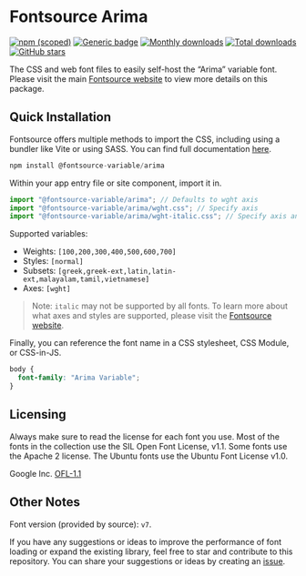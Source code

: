 # Fontsource Arima

[![npm (scoped)](https://img.shields.io/npm/v/@fontsource-variable/arima?color=brightgreen)](https://www.npmjs.com/package/@fontsource-variable/arima) [![Generic badge](https://img.shields.io/badge/fontsource-passing-brightgreen)](https://github.com/fontsource/fontsource) [![Monthly downloads](https://badgen.net/npm/dm/@fontsource-variable/arima)](https://github.com/fontsource/fontsource) [![Total downloads](https://badgen.net/npm/dt/@fontsource-variable/arima)](https://github.com/fontsource/fontsource) [![GitHub stars](https://img.shields.io/github/stars/fontsource/fontsource.svg?style=social&label=Star)](https://github.com/fontsource/fontsource/stargazers)

The CSS and web font files to easily self-host the “Arima” variable font. Please visit the main [Fontsource website](https://fontsource.org/fonts/arima) to view more details on this package.

## Quick Installation

Fontsource offers multiple methods to import the CSS, including using a bundler like Vite or using SASS. You can find full documentation [here](https://fontsource.org/docs/getting-started/introduction).

```javascript
npm install @fontsource-variable/arima
```

Within your app entry file or site component, import it in.

```javascript
import "@fontsource-variable/arima"; // Defaults to wght axis
import "@fontsource-variable/arima/wght.css"; // Specify axis
import "@fontsource-variable/arima/wght-italic.css"; // Specify axis and style
```

Supported variables:
- Weights: `[100,200,300,400,500,600,700]`
- Styles: `[normal]`
- Subsets: `[greek,greek-ext,latin,latin-ext,malayalam,tamil,vietnamese]`
- Axes: `[wght]`

> Note: `italic` may not be supported by all fonts. To learn more about what axes and styles are supported, please visit the [Fontsource website](https://fontsource.org/fonts/arima).

Finally, you can reference the font name in a CSS stylesheet, CSS Module, or CSS-in-JS.

```css
body {
  font-family: "Arima Variable";
}
```

## Licensing
Always make sure to read the license for each font you use. Most of the fonts in the collection use the SIL Open Font License, v1.1. Some fonts use the Apache 2 license. The Ubuntu fonts use the Ubuntu Font License v1.0.

Google Inc.
[OFL-1.1](http://scripts.sil.org/OFL)

## Other Notes
Font version (provided by source): `v7`.

If you have any suggestions or ideas to improve the performance of font loading or expand the existing library, feel free to star and contribute to this repository. You can share your suggestions or ideas by creating an [issue](https://github.com/fontsource/fontsource/issues).